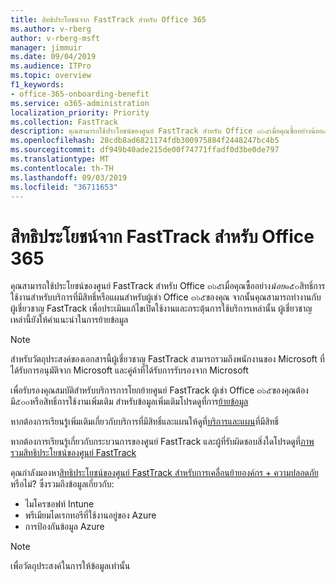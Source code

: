 ```yaml
---
title: สิทธิประโยชน์จาก FastTrack สำหรับ Office 365
ms.author: v-rberg
author: v-rberg-msft
manager: jimmuir
ms.date: 09/04/2019
ms.audience: ITPro
ms.topic: overview
f1_keywords:
- office-365-onboarding-benefit
ms.service: o365-administration
localization_priority: Priority
ms.collection: FastTrack
description: คุณสามารถใช้ประโยชน์ของศูนย์ FastTrack สำหรับ Office ๓๖๕เมื่อคุณซื้ออย่างน้อย๑๕๐สิทธิ์การใช้งานสำหรับบริการที่มีสิทธิ์หรือแผนสำหรับผู้เช่า Office ๓๖๕ของคุณ จากนั้นคุณสามารถทำงานกับผู้เชี่ยวชาญ FastTrack เพื่อประเมินแก้ไขเปิดใช้งานและกระตุ้นการใช้บริการเหล่านั้น ผู้เชี่ยวชาญเหล่านี้ยังให้คำแนะนำในการย้ายข้อมูล
ms.openlocfilehash: 28cdb8ad6821174fdb300975884f2448247bc4b5
ms.sourcegitcommit: df949b40ade215de00f74771ffadf0d3be0de797
ms.translationtype: MT
ms.contentlocale: th-TH
ms.lasthandoff: 09/03/2019
ms.locfileid: "36711653"
---
```

# <a name="fasttrack-center-benefit-for-office-365"></a>สิทธิประโยชน์จาก FastTrack สำหรับ Office 365

คุณสามารถใช้ประโยชน์ของศูนย์ FastTrack สำหรับ Office ๓๖๕เมื่อคุณซื้ออย่าง*น้อย*๑๕๐สิทธิ์การใช้งานสำหรับบริการที่มีสิทธิ์หรือแผนสำหรับผู้เช่า Office ๓๖๕ของคุณ จากนั้นคุณสามารถทำงานกับผู้เชี่ยวชาญ FastTrack เพื่อประเมินแก้ไขเปิดใช้งานและกระตุ้นการใช้บริการเหล่านั้น ผู้เชี่ยวชาญเหล่านี้ยังให้คำแนะนำในการย้ายข้อมูล 
  
> [!NOTE]
> สำหรับวัตถุประสงค์ของเอกสารนี้ผู้เชี่ยวชาญ FastTrack สามารถรวมถึงพนักงานของ Microsoft ที่ได้รับการอนุมัติจาก Microsoft และคู่ค้าที่ได้รับการรับรองจาก Microsoft 
  
เพื่อรับรองคุณสมบัติสำหรับบริการการโยกย้ายศูนย์ FastTrack ผู้เช่า Office ๓๖๕ของคุณต้องมี๕๐๐หรือสิทธิ์การใช้งานเพิ่มเติม สำหรับข้อมูลเพิ่มเติมโปรดดูที่การ[ย้ายข้อมูล](O365-data-migration.md)
  
หากต้องการเรียนรู้เพิ่มเติมเกี่ยวกับบริการที่มีสิทธิ์และแผนให้ดูที่[บริการและแผน](M365-eligible-services-and-plans.md)ที่มีสิทธิ์
  
หากต้องการเรียนรู้เกี่ยวกับกระบวนการของศูนย์ FastTrack และผู้ที่รับผิดชอบสิ่งใดโปรดดูที่[ภาพรวมสิทธิประโยชน์ของศูนย์ FastTrack](O365-fasttrack-benefit-overview.md)
  
คุณกำลังมองหา[สิทธิประโยชน์ของศูนย์ FastTrack สำหรับการเคลื่อนย้ายองค์กร + ความปลอดภัย](EMS-fasttrack-benefit-for-EMS.md)หรือไม่? ซึ่งรวมถึงข้อมูลเกี่ยวกับ:
  
- ไมโครซอฟท์ Intune    
- พรีเมียมไดเรกทอรีที่ใช้งานอยู่ของ Azure 
- การป้องกันข้อมูล Azure
    
> [!NOTE]
> เพื่อวัตถุประสงค์ในการให้ข้อมูลเท่านั้น 
